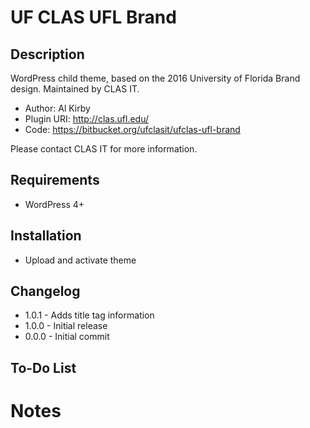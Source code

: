 UF CLAS UFL Brand
=================

Description
-----------

WordPress child theme, based on the 2016 University of Florida Brand design. Maintained by CLAS IT.

- Author: Al Kirby
- Plugin URI: http://clas.ufl.edu/
- Code: https://bitbucket.org/ufclasit/ufclas-ufl-brand

Please contact CLAS IT for more information.

Requirements
------------
- WordPress 4+


Installation
------------
- Upload and activate theme

Changelog
---------
- 1.0.1 - Adds title tag information
- 1.0.0 - Initial release
- 0.0.0 - Initial commit


To-Do List
----------


Notes
==============================

